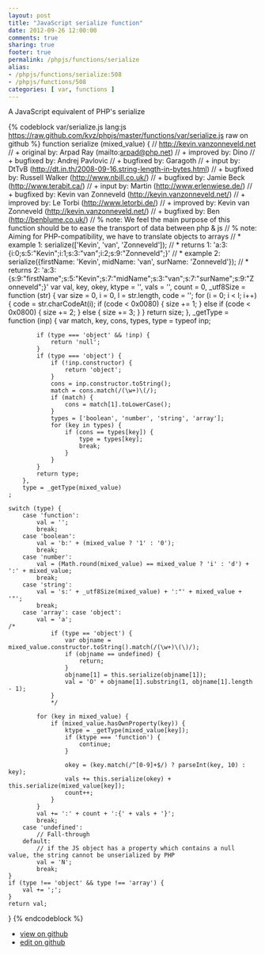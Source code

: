 ```yaml
---
layout: post
title: "JavaScript serialize function"
date: 2012-09-26 12:00:00
comments: true
sharing: true
footer: true
permalink: /phpjs/functions/serialize
alias:
- /phpjs/functions/serialize:508
- /phpjs/functions/508
categories: [ var, functions ]
---
```

A JavaScript equivalent of PHP's serialize
<!-- more -->
{% codeblock var/serialize.js lang:js https://raw.github.com/kvz/phpjs/master/functions/var/serialize.js raw on github %}
function serialize (mixed_value) {
    // http://kevin.vanzonneveld.net
    // +   original by: Arpad Ray (mailto:arpad@php.net)
    // +   improved by: Dino
    // +   bugfixed by: Andrej Pavlovic
    // +   bugfixed by: Garagoth
    // +      input by: DtTvB (http://dt.in.th/2008-09-16.string-length-in-bytes.html)
    // +   bugfixed by: Russell Walker (http://www.nbill.co.uk/)
    // +   bugfixed by: Jamie Beck (http://www.terabit.ca/)
    // +      input by: Martin (http://www.erlenwiese.de/)
    // +   bugfixed by: Kevin van Zonneveld (http://kevin.vanzonneveld.net/)
    // +   improved by: Le Torbi (http://www.letorbi.de/)
    // +   improved by: Kevin van Zonneveld (http://kevin.vanzonneveld.net/)
    // +   bugfixed by: Ben (http://benblume.co.uk/)
    // %          note: We feel the main purpose of this function should be to ease the transport of data between php & js
    // %          note: Aiming for PHP-compatibility, we have to translate objects to arrays
    // *     example 1: serialize(['Kevin', 'van', 'Zonneveld']);
    // *     returns 1: 'a:3:{i:0;s:5:"Kevin";i:1;s:3:"van";i:2;s:9:"Zonneveld";}'
    // *     example 2: serialize({firstName: 'Kevin', midName: 'van', surName: 'Zonneveld'});
    // *     returns 2: 'a:3:{s:9:"firstName";s:5:"Kevin";s:7:"midName";s:3:"van";s:7:"surName";s:9:"Zonneveld";}'
    var val, key, okey, 
        ktype = '', vals = '', count = 0, 
        _utf8Size = function (str) {
            var size = 0,
                i = 0,
                l = str.length,
                code = '';
            for (i = 0; i < l; i++) {
                code = str.charCodeAt(i);
                if (code < 0x0080) {
                    size += 1;
                }
                else if (code < 0x0800) {
                    size += 2;
                }
                else {
                    size += 3;
                }
            }
            return size;
        },
        _getType = function (inp) {
            var match, key, cons, types, type = typeof inp;

            if (type === 'object' && !inp) {
                return 'null';
            }
            if (type === 'object') {
                if (!inp.constructor) {
                    return 'object';
                }
                cons = inp.constructor.toString();
                match = cons.match(/(\w+)\(/);
                if (match) {
                    cons = match[1].toLowerCase();
                }
                types = ['boolean', 'number', 'string', 'array'];
                for (key in types) {
                    if (cons == types[key]) {
                        type = types[key];
                        break;
                    }
                }
            }
            return type;
        },
        type = _getType(mixed_value)
    ;
    
    switch (type) {
        case 'function':
            val = '';
            break;
        case 'boolean':
            val = 'b:' + (mixed_value ? '1' : '0');
            break;
        case 'number':
            val = (Math.round(mixed_value) == mixed_value ? 'i' : 'd') + ':' + mixed_value;
            break;
        case 'string':
            val = 's:' + _utf8Size(mixed_value) + ':"' + mixed_value + '"';
            break;
        case 'array': case 'object':
            val = 'a';
    /*
                if (type == 'object') {
                    var objname = mixed_value.constructor.toString().match(/(\w+)\(\)/);
                    if (objname == undefined) {
                        return;
                    }
                    objname[1] = this.serialize(objname[1]);
                    val = 'O' + objname[1].substring(1, objname[1].length - 1);
                }
                */

            for (key in mixed_value) {
                if (mixed_value.hasOwnProperty(key)) {
                    ktype = _getType(mixed_value[key]);
                    if (ktype === 'function') {
                        continue;
                    }

                    okey = (key.match(/^[0-9]+$/) ? parseInt(key, 10) : key);
                    vals += this.serialize(okey) + this.serialize(mixed_value[key]);
                    count++;
                }
            }
            val += ':' + count + ':{' + vals + '}';
            break;
        case 'undefined':
            // Fall-through
        default:
            // if the JS object has a property which contains a null value, the string cannot be unserialized by PHP
            val = 'N';
            break;
    }
    if (type !== 'object' && type !== 'array') {
        val += ';';
    }
    return val;
}
{% endcodeblock %}
<ul>
 <li><a href="https://github.com/kvz/phpjs/blob/master/functions/var/serialize.js">view on github</a></li>
 <li><a href="https://github.com/kvz/phpjs/edit/master/functions/var/serialize.js">edit on github</a></li>
</ul>
